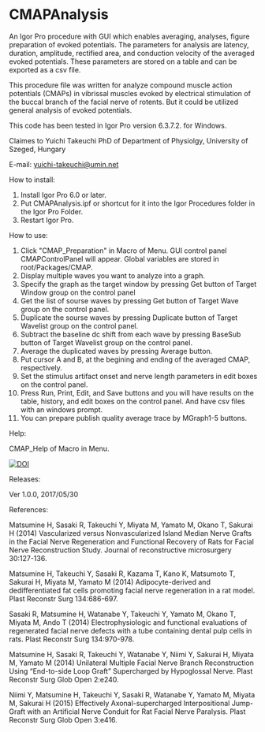 # CMAPAnalysis
An Igor Pro procedure with GUI which enables averaging, analyses, figure preparation of evoked potentials. The parameters for analysis are latency, duration, amplitude, rectified area, and conduction velocity of the averaged evoked potentials. These parameters are stored on a table and can be exported as a csv file.

This procedure file was written for analyze compound muscle action potentials (CMAPs) in vibrissal muscles evoked by electrical stimulation of the buccal branch of the facial nerve of rotents. But it could be utilized general analysis of evoked potentials.

This code has been tested in Igor Pro version 6.3.7.2. for Windows.

Claimes to Yuichi Takeuchi PhD of Department of Physiolgy, University of Szeged, Hungary

E-mail: yuichi-takeuchi@umin.net

How to install:
1. Install Igor Pro 6.0 or later.
2. Put CMAPAnalysis.ipf or shortcut for it into the Igor Procedures folder in the Igor Pro Folder.
3. Restart Igor Pro.

How to use:
1. Click "CMAP_Preparation" in Macro of Menu. GUI control panel CMAPControlPanel will appear. Global variables are stored in root/Packages/CMAP.
2. Display multiple waves you want to analyze into a graph.
3. Specify the graph as the target window by pressing Get button of Target Window group on the control panel
4. Get the list of sourse waves by pressing Get button of Target Wave group on the control panel.
5. Duplicate the sourse waves by pressing Duplicate button of Target Wavelist group on the control panel.
6. Subtract the baseline dc shift from each wave by pressing BaseSub button of Target Wavelist group on the control panel.
7. Average the duplicated waves by pressing Average button.
8. Put cursor A and B, at the begining and ending of the averaged CMAP, respectively.
9. Set the stimulus artifact onset and nerve length parameters in edit boxes on the control panel.
10. Press Run, Print, Edit, and Save buttons and you will have results on the table, history, and edit boxes on the control panel. And have csv files with an windows prompt.
11. You can prepare publish quality average trace by MGraph1-5 buttons.

Help:

CMAP_Help of Macro in Menu.

[![DOI](https://zenodo.org/badge/92870255.svg)](https://zenodo.org/badge/latestdoi/92870255)

Releases:

Ver 1.0.0, 2017/05/30

References:

Matsumine H, Sasaki R, Takeuchi Y, Miyata M, Yamato M, Okano T, Sakurai H (2014) Vascularized versus Nonvascularized Island Median Nerve Grafts in the Facial Nerve Regeneration and Functional Recovery of Rats for Facial Nerve Reconstruction Study. Journal of reconstructive microsurgery 30:127-136.

Matsumine H, Takeuchi Y, Sasaki R, Kazama T, Kano K, Matsumoto T, Sakurai H, Miyata M, Yamato M (2014) Adipocyte-derived and dedifferentiated fat cells promoting facial nerve regeneration in a rat model. Plast Reconstr Surg 134:686-697.

Sasaki R, Matsumine H, Watanabe Y, Takeuchi Y, Yamato M, Okano T, Miyata M, Ando T (2014) Electrophysiologic and functional evaluations of regenerated facial nerve defects with a tube containing dental pulp cells in rats. Plast Reconstr Surg 134:970-978.

Matsumine H, Sasaki R, Takeuchi Y, Watanabe Y, Niimi Y, Sakurai H, Miyata M, Yamato M (2014) Unilateral Multiple Facial Nerve Branch Reconstruction Using “End-to-side Loop Graft” Supercharged by Hypoglossal Nerve. Plast Reconstr Surg Glob Open 2:e240.

Niimi Y, Matsumine H, Takeuchi Y, Sasaki R, Watanabe Y, Yamato M, Miyata M, Sakurai H (2015) Effectively Axonal-supercharged Interpositional Jump-Graft with an Artificial Nerve Conduit for Rat Facial Nerve Paralysis. Plast Reconstr Surg Glob Open 3:e416.

